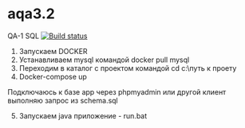 # aqa3.2
QA-1 SQL
[![Build status](https://ci.appveyor.com/api/projects/status/uvrsil357m55vkxr?svg=true)](https://ci.appveyor.com/project/Netology-Korolchuk/aqa3-2)

1. Запускаем DOCKER
2. Устанавливаем mysql командой docker pull mysql
3. Переходим в каталог с проектом командой cd c:\путь к проету
4. Docker-compose up

Подключаюсь к базе app через phpmyadmin или другой клиент
выполняю запрос из schema.sql

5. Запускаем java приложение - run.bat


